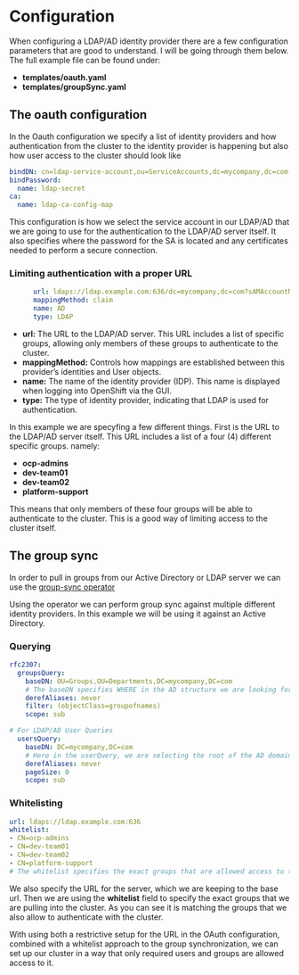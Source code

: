 # Configuration
When configuring a LDAP/AD identity provider there are a few configuration parameters that are good to understand. I will be going through them below. The full example file can be found under: 
* **templates/oauth.yaml**
* **templates/groupSync.yaml**

## The oauth configuration
In the Oauth configuration we specify a list of identity providers and how authentication from the cluster to the identity provider is happening but also how user access to the cluster should look like

```yaml
bindDN: cn=ldap-service-account,ou=ServiceAccounts,dc=mycompany,dc=com
bindPassword:
  name: ldap-secret
ca:
  name: ldap-ca-config-map

```
This configuration is how we select the service account in our LDAP/AD that we are going to use for the authentication to the LDAP/AD server itself. It also specifies where the password for the SA is located and any certificates needed to perform a secure connection.

### Limiting authentication with a proper URL
```yaml
      url: ldaps://ldap.example.com:636/dc=mycompany,dc=com?sAMAccountName?sub?(&(objectClass=user)(|(memberof=CN=ocp-admins,OU=Groups,OU=Departments,DC=mycompany,DC=com)(memberof=CN=dev-team01,OU=Groups,OU=Departments,DC=mycompany,DC=com)(memberof=CN=dev-team02,OU=Groups,OU=Departments,DC=mycompany,DC=com)(memberof=CN=platform-support,OU=Groups,OU=Departments,DC=mycompany,DC=com)))
      mappingMethod: claim
      name: AD
      type: LDAP
```
* **url:** The URL to the LDAP/AD server. This URL includes a list of specific groups, allowing only members of these groups to authenticate to the cluster.
* **mappingMethod:** Controls how mappings are established between this provider’s identities and User objects.
* **name:** The name of the identity provider (IDP). This name is displayed when logging into OpenShift via the GUI.
* **type:** The type of identity provider, indicating that LDAP is used for authentication.

In this example we are specyfing a few different things. First is the URL to the LDAP/AD server itself. This URL includes a list of a four (4) different specific groups. namely: 
* **ocp-admins** 
* **dev-team01** 
* **dev-team02** 
* **platform-support**

This means that only members of these four groups will be able to authenticate to the cluster. This is a good way of limiting access to the cluster itself.

## The group sync
In order to pull in groups from our Active Directory or LDAP server we can use the [group-sync operator](https://github.com/redhat-cop/group-sync-operator)

Using the operator we can perform group sync against multiple different identity providers. In this example we will be using it against an Active Directory.

### Querying

```yaml
rfc2307:
  groupsQuery:
    baseDN: OU=Groups,OU=Departments,DC=mycompany,DC=com
    # The baseDN specifies WHERE in the AD structure we are looking for groups.
    derefAliases: never
    filter: (objectClass=groupofnames)
    scope: sub

# For LDAP/AD User Queries
  usersQuery:
    baseDN: DC=mycompany,DC=com
    # Here in the userQuery, we are selecting the root of the AD domain.
    derefAliases: never
    pageSize: 0
    scope: sub
```
### Whitelisting
```yaml
url: ldaps://ldap.example.com:636
whitelist:
- CN=ocp-admins
- CN=dev-team01
- CN=dev-team02
- CN=platform-support
# The whitelist specifies the exact groups that are allowed access to the cluster.
```
We also specify the URL for the server, which we are keeping to the base url. Then we are using the **whitelist** field to specify the exact groups that we are pulling into the cluster. As you can see it is matching the groups that we also allow to authenticate with the cluster.

With using both a restrictive setup for the URL in the OAuth configuration, combined with a whitelist approach to the group synchronization, we can set up our cluster in a way that only required users and groups are allowed access to it.